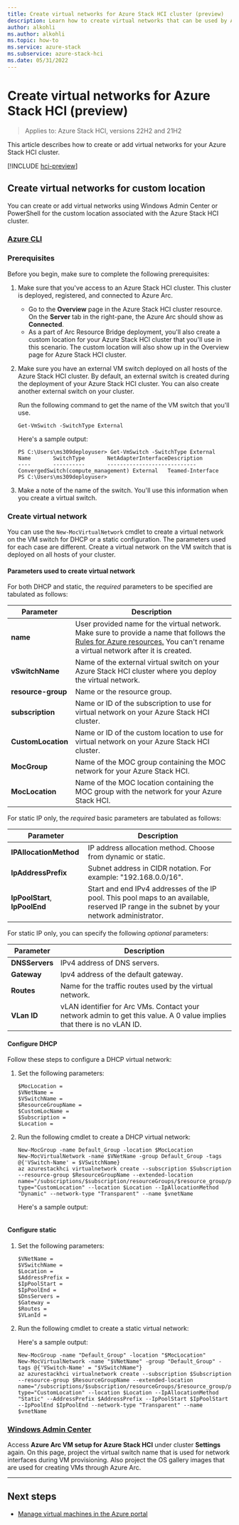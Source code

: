 ```yaml
---
title: Create virtual networks for Azure Stack HCI cluster (preview)
description: Learn how to create virtual networks that can be used by Azure Arc VMs running on your Azure Stack HCI cluster (preview).
author: alkohli
ms.author: alkohli
ms.topic: how-to
ms.service: azure-stack
ms.subservice: azure-stack-hci
ms.date: 05/31/2022
---
```


# Create virtual networks for Azure Stack HCI (preview)

> Applies to: Azure Stack HCI, versions 22H2 and 21H2

This article describes how to create or add virtual networks for your Azure Stack HCI cluster.

[!INCLUDE [hci-preview](../../includes/hci-preview.md)]

## Create virtual networks for custom location

You can create or add virtual networks using Windows Admin Center or PowerShell for the custom location associated with the Azure Stack HCI cluster.

### [Azure CLI](#tab/azurecli)

### Prerequisites

Before you begin, make sure to complete the following prerequisites:

1. Make sure that you've access to an Azure Stack HCI cluster. This cluster is deployed, registered, and connected to Azure Arc.

    - Go to the **Overview** page in the Azure Stack HCI cluster resource. On the **Server** tab in the right-pane, the Azure Arc should show as **Connected**.
    - As a part of Arc Resource Bridge deployment, you'll also create a custom location for your Azure Stack HCI cluster that you'll use in this scenario. The custom location will also show up in the Overview page for Azure Stack HCI cluster.

1. Make sure you have an external VM switch deployed on all hosts of the Azure Stack HCI cluster. By default, an external switch is created during the deployment of your Azure Stack HCI cluster. You can also create another external switch on your cluster.

    Run the following command to get the name of the VM switch that you'll use. 

    ```azurecli
    Get-VmSwitch -SwitchType External
    ```

    Here's a sample output:

    ```azurecli
    PS C:\Users\ms309deployuser> Get-VmSwitch -SwitchType External
    Name       SwitchType       NetAdapterInterfaceDescription
    ----       ----------       ----------------------------
    ConvergedSwitch(compute_management) External   Teamed-Interface
    PS C:\Users\ms309deployuser>
    ```

1. Make a note of the name of the switch. You'll use this information when you create a virtual switch.

### Create virtual network

You can use the `New-MocVirtualNetwork` cmdlet to create a virtual network on the VM switch for DHCP or a static configuration. The parameters used for each case are different. Create a virtual network on the VM switch that is deployed on all hosts of your cluster. 

#### Parameters used to create virtual network

   For both DHCP and static, the *required* parameters to be specified are tabulated as follows:

   | Parameter | Description |
   | ----- | ----------- |
   | **name** | User provided name for the virtual network. Make sure to provide a name that follows the [Rules for Azure resources.](/azure/cloud-adoption-framework/ready/azure-best-practices/resource-naming#example-names-networking) You can't rename a virtual network after it is created. |
   | **vSwitchName** |Name of the external virtual switch on your Azure Stack HCI cluster where you deploy the virtual network. |
   | **resource-group** |Name or the resource group. |
   | **subscription** |Name or ID of the subscription to use for virtual network on your Azure Stack HCI cluster. |
   | **CustomLocation** |Name or ID of the custom location to use for virtual network on your Azure Stack HCI cluster. |
   | **MocGroup** |Name of the MOC group containing the MOC network for your Azure Stack HCI.|
   | **MocLocation** |Name of the MOC location containing the MOC group with the network for your Azure Stack HCI.|


   For static IP only, the *required* basic parameters are tabulated as follows:


   | Parameter | Description |
   | --------- | ----------- |
   | **IPAllocationMethod** |IP address allocation method. Choose from dynamic or static. |
   | **IpAddressPrefix** | Subnet address in CIDR notation. For example: "192.168.0.0/16".  |
   | **IpPoolStart**, **IpPoolEnd** | Start and end IPv4 addresses of the IP pool. This pool maps to an available, reserved IP range in the subnet by your network administrator.  |

   For static IP only, you can specify the following *optional* parameters:

   | Parameter | Description |
   | --------- | ----------- |
   | **DNSServers** | IPv4 address of DNS servers. |
   | **Gateway** | Ipv4 address of the default gateway. |
   | **Routes** | Name for the traffic routes used by the virtual network. |
   | **VLan ID** | vLAN identifier for Arc VMs. Contact your network admin to get this value. A 0 value implies that there is no vLAN ID.  |

#### Configure DHCP

Follow these steps to configure a DHCP virtual network:

1. Set the following parameters:

    ```azurecli
    $MocLocation = 
    $VNetName =
    $VSwitchName = 
    $ResourceGroupName = 
    $CustomLocName = 
    $Subscription =    
    $Location = 
    ```

1. Run the following cmdlet to create a DHCP virtual network:

   ```azurecli
   New-MocGroup -name Default_Group -location $MocLocation
   New-MocVirtualNetwork -name $VNetName -group Default_Group -tags @{'VSwitch-Name' = $VSwitchName} 
   az azurestackhci virtualnetwork create --subscription $Subscription --resource-group $ResourceGroupName --extended-location name="/subscriptions/$subscription/resourceGroups/$resource_group/providers/Microsoft.ExtendedLocation/customLocations/$CustomLocName" type="CustomLocation" --location $Location --IpAllocationMethod "Dynamic" --network-type "Transparent" --name $vnetName 
   ```

    Here's a sample output:

    ```azurecli
    
    ```

#### Configure static

1. Set the following parameters:

    ```azurecli
    $VNetName = 
    $VSwitchName = 
    $Location = 
    $AddressPrefix = 
    $IpPoolStart = 
    $IpPoolEnd = 
    $DnsServers = 
    $Gateway = 
    $Routes = 
    $VLanId =     
    ```

1. Run the following cmdlet to create a static virtual network:


    Here's a sample output:

    ```azurecli
   New-MocGroup -name "Default_Group" -location "$MocLocation"
   New-MocVirtualNetwork -name "$VNetName" -group "Default_Group" -tags @{'VSwitch-Name' = "$VSwitchName"} 
   az azurestackhci virtualnetwork create --subscription $Subscription --resource-group $ResourceGroupName --extended-location name="/subscriptions/$subscription/resourceGroups/$resource_group/providers/Microsoft.ExtendedLocation/customLocations/$CustomLocName" type="CustomLocation" --location $Location --IpAllocationMethod "Static" --AddressPrefix $AddressPrefix --IpPoolStart $IpPoolStart --IpPoolEnd $IpPoolEnd --network-type "Transparent" --name $vnetName    
    ```

### [Windows Admin Center](#tab/windows-admin-center)

Access **Azure Arc VM setup for Azure Stack HCI** under cluster **Settings** again. On this page, project the virtual switch name that is used for network interfaces during VM provisioning. Also project the OS gallery images that are used for creating VMs through Azure Arc.

---

## Next steps

- [Manage virtual machines in the Azure portal](manage-virtual-machines-in-azure-portal.md)
